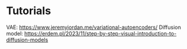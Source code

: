 # Tutorials
VAE:  https://www.jeremyjordan.me/variational-autoencoders/
Diffusion model:  https://erdem.pl/2023/11/step-by-step-visual-introduction-to-diffusion-models
